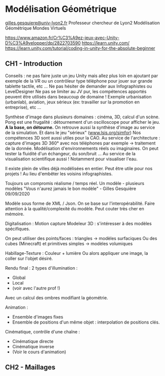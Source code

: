# Modélisation Géométrique

gilles.gesquiere@univ-lyon2.fr
Professeur chercheur de Lyon2
Modélisation Géométrique
Mondes Virtuels

https://www.amazon.fr/Cr%C3%A9ez-jeux-avec-Unity-D%C3%A9velopper/dp/2822703590
https://learn.unity.com/
https://learn.unity.com/tutorial/coding-in-unity-for-the-absolute-beginner



## CH1 - Introduction

Conseils : ne pas faire juste un jeu Unity mais allez plus loin en ajoutant par exemple de la VR ou un contrôleur type téléphone pour jouer sur grande tablette tactile, etc ...
Ne pas hésiter de demander aux Infographistes ou LevelDesigner
Ne pas se limiter au JV pur, les compétences apportés peuvent être utilisés dans beaucoup de domaine ! Exemple urbanisation (urbanlab), aviation, jeux sérieux (ex: travailler sur la promotion en entreprise), etc ...



Synthèse d'image dans plusieurs domaines : cinéma, 3D, calcul d'un scène.
Pong est une frugalité : détournement d'un oscilloscope pour afficher le jeu. **A la base, on détourne.**
On retrouve aussi la synthèse d'image au service de la simulation.
Et dans le jeu "sérieux" (www.lsis.org/simfor)
Nos compétences 3D sont aussi utiles pour la CAO.
Au service de l'architecture : capture d'images 3D 360° avec nos téléphones par exemple -> traitement de la donnée. Modélisation d'environnements réels ou imaginaires. On peut tester la fluidité d'un échangeur, du son/bruit ...
Au service de la visualisation scientifique aussi ! Notamment pour visualiser l'eau.

Il existe plein de villes déjà modélisées en entier. Peut être utile pour nos projets ! Au lieu d'embêter les voisins infographistes.

Toujours un compromis réalisme / temps réel.
Un modèle - plusieurs modèles
"Vous n'aurez jamais le bon modèle" - Gilles Gesquière 09/09/2020

Modèle sous forme de XML / Json.
On se base sur l'interopérabilité.
Faire attention à la qualité/complexité du modèle. Peut couter très cher en mémoire.

Digitalisation : Motion capture
Modeleur 3D : s'intéresser à des modèles spécifiques.

On peut utiliser des points/faces : triangles -> modèles surfaciques
Ou des cubes (Minecraft) et primitives simples -> modèles volumiques 

Habillage-Texture : Couleur + lumière
Ou alors appliquer une image, la coller sur l'objet désiré.

Rendu final : 2 types d'illumination :

- Global
- Local
- (voir avec l'autre prof !)

Avec un calcul des ombres modifiant la géométrie.

Animation :

- Ensemble d'images fixes
- Ensemble de positions d'un même objet : interpolation de positions clés.

Cinématique, contrôle d'une chaîne :

- Cinématique directe
- Cinématique inverse
- (Voir le cours d'animation)



## CH2 - Maillages















